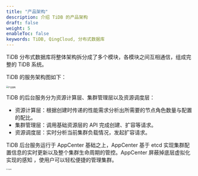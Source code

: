 ```yaml
---
title: "产品架构"
description: 介绍 TiDB 的产品架构
draft: false
weight: 5
enableToc: false
keywords: TiDB, QingCloud, 分布式数据库
---
```


TiDB 分布式数据库将整体架构拆分成了多个模块，各模块之间互相通信，组成完整的 TiDB 系统。

TiDB 的服务架构图如下：

<img src="../../_images/tidb_architecture_1.png" alt="产品架构" style="zoom:35%;" />

TiDB 的后台服务分为资源计算层、集群管理层以及资源调度层：

- 资源计算层：根据创建时传递的性能需求分析出所需要的节点角色数量与配置的配比。
- 集群管理层：调用基础资源层的 API 完成创建、扩容等请求。
- 资源调度层：实时分析当前集群负载情况，发起扩容请求。

TiDB 后台服务运行于 AppCenter 基础之上，AppCenter 基于 etcd 实现集群配置信息的实时更新以及整个集群生命周期的管控。AppCenter 屏蔽掉底层虚拟化实现的感知 ，使用户可以轻松便捷的管理集群。

<img src="../../_images/tidb_architecture_2.png" alt="产品架构" style="zoom:20%;" />



